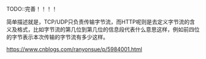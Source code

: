 TODO::完善！！！！



简单描述就是，TCP/UDP只负责传输字节流，而HTTP呢则是去定义字节流的含义及格式，比如字节流的第几位到第几位的信息段代表什么意思这样，例如前四位的字节表示本次传输的字节流有多少这样。

https://www.cnblogs.com/ranyonsue/p/5984001.html